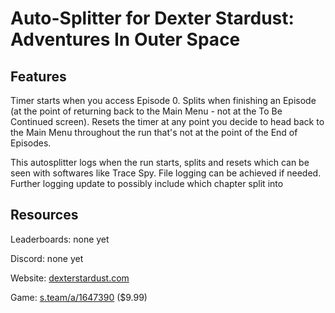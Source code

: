 # Auto-Splitter for Dexter Stardust: Adventures In Outer Space

## Features

Timer starts when you access Episode 0.
Splits when finishing an Episode (at the point of returning back to the Main Menu - not at the To Be Continued screen).
Resets the timer at any point you decide to head back to the Main Menu throughout the run that's not at the point of the End of Episodes.


This autosplitter logs when the run starts, splits and resets which can be seen with softwares like Trace Spy. File logging can be achieved if needed. Further logging update to possibly include which chapter split into

## Resources

Leaderboards: none yet

Discord: none yet

Website: [dexterstardust.com](https://www.dexterstardust.com/)

Game: [s.team/a/1647390](https://s.team/a/1647390/) ($9.99)

